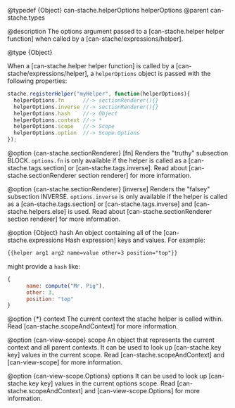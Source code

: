 @typedef {Object} can-stache.helperOptions helperOptions
@parent can-stache.types

@description The options argument passed to a [can-stache.helper helper function]
when called by a [can-stache/expressions/helper].

@type {Object}

When a [can-stache.helper helper function]
is called by a [can-stache/expressions/helper], a `helperOptions`
object is passed with the following properties:

```js
stache.registerHelper("myHelper", function(helperOptions){
  helperOptions.fn      //-> sectionRenderer(){}
  helperOptions.inverse //-> sectionRenderer(){}
  helperOptions.hash    //-> Object
  helperOptions.context //-> *
  helperOptions.scope   //-> Scope
  helperOptions.option  //-> Scope.Options
});
```

  @option {can-stache.sectionRenderer} [fn] Renders the "truthy" subsection
  BLOCK.  `options.fn` is only available if the helper is called as a
  [can-stache.tags.section] or [can-stache.tags.inverse]. Read about
  [can-stache.sectionRenderer section renderer] for more information.

  @option {can-stache.sectionRenderer} [inverse] Renders the "falsey" subsection
  INVERSE.  `options.inverse` is only available if the helper is called as a
  [can-stache.tags.section] or [can-stache.tags.inverse] and [can-stache.helpers.else]
  is used. Read about
  [can-stache.sectionRenderer section renderer] for more information.

  @option {Object} hash An object containing all of the
  [can-stache.expressions Hash expression] keys and values. For example:

  ```html
  {{helper arg1 arg2 name=value other=3 position="top"}}
  ```

  might provide a `hash` like:

  ```js
  {
		name: compute("Mr. Pig"),
		other: 3,
		position: "top"
  }
  ```

  @option {*} context The current context the stache helper is called within. Read
  [can-stache.scopeAndContext] for more information.


@option {can-view-scope} scope An object that represents the current context and all parent
contexts. It can be used to look up [can-stache.key key] values in the current scope.
Read [can-stache.scopeAndContext] and [can-view-scope] for more information.

@option {can-view-scope.Options} options It can be used to look up [can-stache.key key] values in the current options scope.
Read [can-stache.scopeAndContext] and [can-view-scope.Options] for more information.

